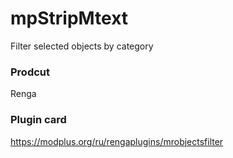 # mpStripMtext
Filter selected objects by category
### Prodcut ###
Renga
### Plugin card ###
https://modplus.org/ru/rengaplugins/mrobjectsfilter
